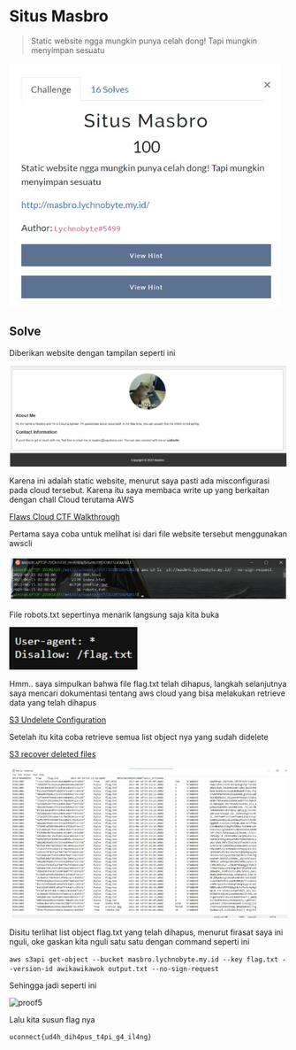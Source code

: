 # Situs Masbro

> Static website ngga mungkin punya celah dong! Tapi mungkin menyimpan sesuatu

![chall](images/chall.jpg)

## Solve

Diberikan website dengan tampilan seperti ini

![proof1](images/proof1.jpg)

Karena ini adalah static website, menurut saya pasti ada misconfigurasi pada cloud tersebut.
Karena itu saya membaca write up yang berkaitan dengan chall Cloud terutama AWS

[Flaws Cloud CTF Walkthrough](https://executeatwill.com/2022/01/17/Flaws.Cloud-Walkthrough/
)

Pertama saya coba untuk melihat isi dari file website tersebut menggunakan awscli

![proof2](images/proof2.jpg)

File robots.txt sepertinya menarik langsung saja kita buka

![proof3](images/proof3.jpg)

Hmm.. saya simpulkan bahwa file flag.txt telah dihapus, langkah selanjutnya saya mencari dokumentasi tentang aws cloud yang bisa melakukan retrieve data yang telah dihapus

[S3 Undelete Configuration](https://repost.aws/knowledge-center/s3-undelete-configuration
)

Setelah itu kita coba retrieve semua list object nya yang sudah didelete

[S3 recover deleted files](https://superuser.com/questions/55688/amazon-s3-recover-deleted-file
)

![proof4](images/proof4.jpg)

Disitu terlihat list object flag.txt yang telah dihapus, menurut firasat saya ini nguli, oke gaskan kita nguli satu satu dengan command seperti ini

```aws s3api get-object --bucket masbro.lychnobyte.my.id --key flag.txt --version-id awikawikawok output.txt --no-sign-request```

Sehingga jadi seperti ini

![proof5](images/proof5.jpg)

Lalu kita susun flag nya

```
uconnect{ud4h_dih4pus_t4pi_g4_il4ng}
```
